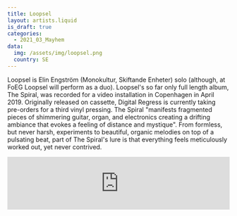 ```yaml
---
title: Loopsel
layout: artists.liquid
is_draft: true
categories:
  - 2021_03_Mayhem
data:
  img: /assets/img/loopsel.png
  country: SE
---
```


Loopsel is Elin Engström (Monokultur, Skiftande Enheter) solo (although, at FoEG Loopsel will perform as a duo). Loopsel's so far only full length album, The Spiral, was recorded for a video installation in Copenhagen in April 2019. Originally released on cassette, Digital Regress is currently taking pre-orders for a third vinyl pressing. The Spiral "manifests fragmented pieces of shimmering guitar, organ, and electronics creating a drifting ambiance that evokes a feeling of distance and mystique". From formless, but never harsh, experiments to beautiful, organic melodies on top of a pulsating beat, part of The Spiral's lure is that everything feels meticulously worked out, yet never contrived.

<iframe style="border: 0; width: 100%; height: 120px;" src="https://bandcamp.com/EmbeddedPlayer/album=2235256359/size=large/bgcol=ffffff/linkcol=0687f5/tracklist=false/artwork=small/transparent=true/" seamless><a href="https://loopsel.bandcamp.com/album/the-spiral">The Spiral by Loopsel</a></iframe>
